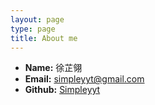 ```yaml
---
layout: page
type: page
title: About me
---
```


 * **Name:** 徐芷翎
 * **Email:** [simpleyyt@gmail.com](mailto:oranse0720@gmail.com)
 * **Github:** [Simpleyyt](https://github.com/Chih-Ling-Hsu)
